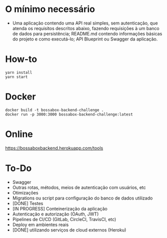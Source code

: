 # O mínimo necessário 
- Uma aplicação contendo uma API real simples, sem autenticação, que atenda os requisitos descritos abaixo, fazendo requisições à um banco de dados para persistência; README.md contendo informações básicas do projeto e como executá-lo; API Blueprint ou Swagger da aplicação. 

# How-to
```
yarn install
yarn start
```

# Docker
```
docker build -t bossabox-backend-challenge .
docker run -p 3000:3000 bossabox-backend-challenge:latest
```

# Online
https://bossaboxbackend.herokuapp.com/tools

# To-Do
- Swagger
- Outras rotas, métodos, meios de autenticação com usuários, etc
- Otimizações
- Migrations ou script para configuração do banco de dados utilizado
- [DONE] Testes
- [IN PROGRESS] Conteinerização da aplicação
- Autenticação e autorização (OAuth, JWT)
- Pipelines de CI/CD (GitLab, CircleCI, TravisCI, etc)
- Deploy em ambientes reais
- [DONE] utilizando serviços de cloud externos (Heroku)